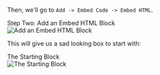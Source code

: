 Then, we'll go to `Add -> Embed Code -> Embed HTML`.

<div class="screenshot white-bg">
    <div class="title">Step Two: Add an Embed HTML Block</div>
    <img class="screenshot-image" src="/images/installation-guides/installation-guide-wix-step-1.png" alt="Add an Embed HTML Block" />
</div>

This will give us a sad looking box to start with:

<div class="screenshot white-bg">
    <div class="title">The Starting Block</div>
    <img class="screenshot-image" src="/images/installation-guides/installation-guide-wix-step-1-sad.png" alt="The Starting Block" />
</div>
